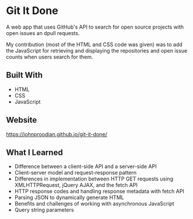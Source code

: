 # Git It Done

A web app that uses GitHub's API to search for open source projects with open issues an dpull requests.

My contribution (most of the HTML and CSS code was given) was to add the JavaScript for retrieving and displaying the repositories and open issue counts when users search for them.

## Built With
* HTML
* CSS
* JavaScript

## Website
https://johnproodian.github.io/git-it-done/

## What I Learned
* Difference between a client-side API and a server-side API
* Client-server model and request-response pattern
* Differences in implementation between HTTP GET requests using XMLHTTPRequest, jQuery AJAX, and the fetch API
* HTTP response codes and handling response metadata with fetch API
* Parsing JSON to dynamically generate HTML
* Benefits and challenges of working with asynchronous JavaScript
* Query string parameters
